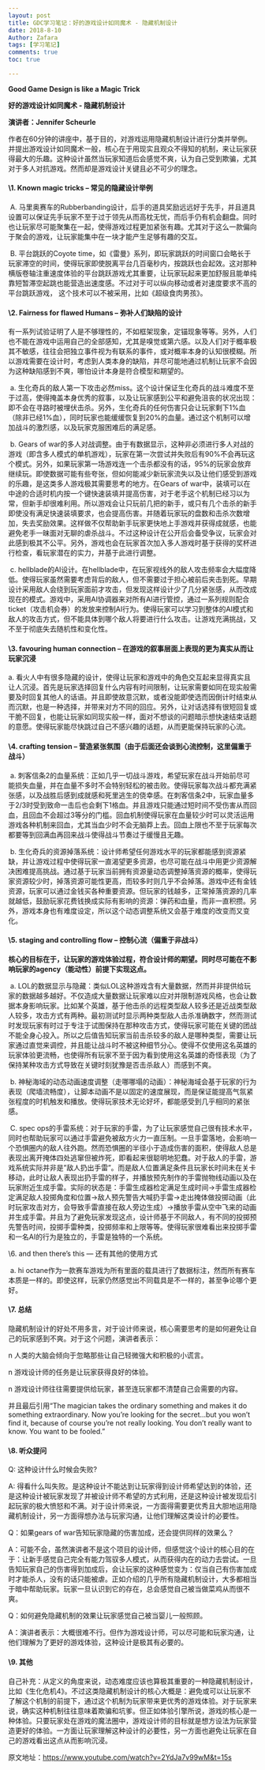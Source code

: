 ```yaml
---
layout: post
title: GDC学习笔记：好的游戏设计如同魔术 - 隐藏机制设计
date: 2018-8-10
Author: Zafara
tags: [学习笔记]
comments: true
toc: true

---
```


**Good Game Design is like a Magic Trick**

**好的游戏设计如同魔术 - 隐藏机制设计**

**演讲者：Jennifer Scheurle**

 作者在60分钟的讲座中，基于目的，对游戏运用隐藏机制设计进行分类并举例。并提出游戏设计如同魔术一般，核心在于用现实且观众不得知的机制，来让玩家获得最大的乐趣。这种设计虽然当玩家知道后会感觉不爽，认为自己受到欺骗，尤其对于多人对抗游戏。然而却是游戏设计关键且必不可少的理念。

 

####  \1. Known magic tricks – 常见的隐藏设计举例

​    A. 马里奥赛车的Rubberbanding设计，后手的道具奖励远远好于先手，并且道具设置可以保证先手玩家不至于过于领先从而高枕无忧，而后手仍有机会翻盘。同时也让玩家尽可能聚集在一起，使得游戏过程更加紧张有趣。尤其对于这么一款偏向于聚会的游戏，让玩家能集中在一块才能产生足够有趣的交互。

​    B. 平台跳跃的Coyote time，如《雷曼》系列，即玩家跳跃的时间窗口会略长于玩家滞空的时间，使得玩家即使脱离平台几百毫秒内，按跳跃也会起效。这对那种横版卷轴注重速度体验的平台跳跃游戏尤其重要，让玩家玩起来更加舒服且能单纯靠短暂滞空起跳也能营造出速度感。不过对于可以纵向移动或者对速度要求不高的平台跳跃游戏， 这个技术可以不被采用，比如《超级食肉男孩》。

 

####  \2. Fairness for flawed Humans – 弥补人们缺陷的设计

 有一系列试验证明了人是不够理性的，不如框架现象，定锚现象等等。另外，人们也不能在游戏中运用自己的全部感知，尤其是嗅觉或第六感。以及人们对于概率极其不敏感，往往会把独立事件视为有联系的事件，或对概率本身的认知很模糊。所以游戏需要在设计时，考虑到人类本身的缺陷，并尽可能地通过机制让玩家不会因为这种缺陷感到不爽，哪怕设计本身是符合模型和期望的。

​    a. 生化奇兵的敌人第一下攻击必然miss。这个设计保证生化奇兵的战斗难度不至于过高，使得掩盖本身优秀的叙事，以及让玩家感到公平和避免沮丧的状况出现：即不会在寻路时被埋伏击杀。另外，生化奇兵的任何伤害只会让玩家剩下1%血（除非已经1%血），同时玩家也能缓缓恢复到20%的血量。通过这个机制可以增加战斗的激烈感，以及玩家克服困难后的满足感。

​    b. Gears of war的多人对战调整。由于有数据显示，这种非必须进行多人对战的游戏（即含多人模式的单机游戏），玩家在第一次尝试并失败后有90%不会再玩这个模式。另外，如果玩家第一场游戏连一个击杀都没有的话，95%的玩家会放弃继续玩。即使数据可能有些夸张，但如何能减少新玩家流失以及让他们感受到游戏的乐趣，是这类多人游戏极其需要思考的地方。在Gears of war中，装填可以在中途的合适时机内按一个键快速装填并提高伤害，对于老手这个机制已经习以为常，但新手却很难利用。所以游戏会让只玩前几把的新手，或只有几个击杀的新手即使没有满足快速装填要求，也会提高伤害。并随着玩家玩的盘数和击杀次数增加，失去奖励效果。这样做不仅帮助新手玩家更快地上手游戏并获得成就感，也能避免老手一昧面对无聊的虐杀战斗。不过这种设计在公开后会备受争议，玩家会对此感到极其不公平。另外，游戏也会在玩家首次加入多人游戏时基于获得的奖杯进行检查，看玩家潜在的实力，并基于此进行调整。

​    c. hellblade的AI设计。在hellblade中，在玩家视线外的敌人攻击频率会大幅度降低。使得玩家虽然需要考虑背后的敌人，但不需要过于担心被前后夹击到死。早期设计采用敌人会绕到玩家面前才攻击，但发现这样设计少了几分紧张感，从而改成现在的模式。游戏中，采用AI协调器来对所有AI进行管控，通过一系列规则配合ticket（攻击机会券）的发放来控制AI行为。使得玩家可以学习到整体的AI模式和敌人的攻击方式，但不能具体到哪个敌人将要进行什么攻击。让游戏充满挑战，又不至于彻底失去随机性和变化性。

 

####  \3. favouring human connection – 在游戏的叙事层面上表现的更为真实从而让玩家沉浸

a. 看火人中有很多隐藏的设计，使得让玩家和游戏中的角色交互起来显得真实且让人沉浸。首先是玩家选择回复什么内容有时间限制，让玩家需要如同在现实般需要及时回复其他人的话语。并且即使故意沉默，或者没能即使选而因倒计时结束从而沉默，也是一种选择，并带来对方不同的回应。另外，让对话选择有很短回复或干脆不回复，也能让玩家如同现实般一样，面对不想谈的问题暗示想快速结束话题的意愿。使得玩家能尽快跳过自己不感兴趣的话题，从而更能保持玩家的心流。

 

####  \4. crafting tension – 营造紧张氛围（由于后面还会谈到心流控制，这里偏重于战斗）

​    a. 刺客信条2的血量系统：正如几乎一切战斗游戏，希望玩家在战斗开始前尽可能损失血量，并在血量不多时不会特别轻松的被击败。使得玩家每次战斗都充满紧张感，以及战胜后感到成就感和死里逃生的侥幸感。在刺客信条2中，玩家血量多于2/3时受到致命一击后也会剩下1格血。并且游戏只能通过短时间不受伤害从而回血，且回血不会超过3等分的门槛。回血机制使得玩家在血量较少时可以灵活运用游戏各种机制来回血，尤其当血少时不会无脑莽上去。回血上限也不至于玩家每次都要等到回满血再回来战斗使得战斗节奏过于缓慢且无趣。

​    b. 生化奇兵的资源掉落系统：设计师希望任何游戏水平的玩家都能感到资源紧缺，并让游戏过程中使得玩家一直渴望更多资源，也尽可能在战斗中用更少资源解决困难提高挑战。通过基于玩家当前拥有资源量动态调整掉落资源的概率，使得玩家资源较少时，掉落资源可能性更高，而较多时则几乎不会掉落。游戏中还有金钱资源，玩家可以通过金钱买各种重要资源。但玩家的钱越多，正常掉落资源的几率就越低，鼓励玩家花费钱换成实际有影响的资源：弹药和血量，而非一直积攒。另外，游戏本身也有难度设定，所以这个动态调整系统又会基于难度的改变而又变化。

 

####  \5. staging and controlling flow – 控制心流（偏重于非战斗）

 **核心的目标在于，让玩家的游戏体验过程，符合设计师的期望。同时尽可能在不影响玩家的agency（能动性）前提下实现这点。**

​    a. LOL的数据显示与隐藏：类似LOL这种游戏含有大量数据，然而并非提供给玩家的数据越多越好。不仅造成大量数据让玩家难以应对并限制游戏风格，也会让数据本身影响玩家。比如某个英雄，基于他击杀的远程类型敌人较多还是近战类型敌人较多，攻击方式有两种。最初测试时显示两种类型敌人击杀准确数字，然而测试时发现玩家有时过于专注于试图保持在那种攻击方式，使得玩家可能在关键的团战不能全身心投入。所以之后值告知玩家当前击杀较多的敌人是哪种类型，需要让玩家通过直觉来调控，并且能让战斗时不被这种细节分心。使得不仅使用这名英雄的玩家体验更流畅，也使得所有玩家不至于因为看到使用这名英雄的奇怪表现（为了保持某种攻击方式导致在关键时刻犹豫是否击杀敌人）而感到不爽。

​    b. 神秘海域的动态动画速度调整（走哪哪塌的动画）：神秘海域会基于玩家的行为表现（爬墙流畅度），让脚本动画不是以固定的速度展现，而是保证能提高气氛紧张程度的时机触发和播放。使得玩家技术无论好坏，都能感受到几乎相同的紧张感。

​    C. spec ops的手雷系统：对于玩家的手雷，为了让玩家感觉自己很有技术水平，同时也帮助玩家可以通过手雷避免被敌方火力一直压制。一旦手雷落地，会影响一个恐惧圈内的敌人往外跑。然而恐惧圈的半径小于造成伤害的面积，使得敌人总是表现出离开掩体四处逃窜但被炸死，即看起来很聪明地犯蠢。对于敌人的手雷，游戏系统实际并非是”敌人扔出手雷”。而是敌人位置满足条件且玩家长时间未在关卡移动，此时让敌人表现出扔手雷的样子，并播放预先制作的手雷抛物线动画以及在玩家附近生成手雷。实际的状态是：手雷生成器检定满足生成时间->手雷生成器检定满足敌人投掷角度和位置->敌人预先警告大喊扔手雷->走出掩体做投掷动画（此时玩家攻击对方，会导致手雷直接在敌人旁边生成）->播放手雷从空中飞来的动画并生成手雷。并且为了避免玩家发现这点，设计师基于不同敌人，有不同的投掷预先警告时间，投掷手雷种类，投掷频率和上限等等。使得玩家很难看出来投掷手雷和一名AI的行为是独立的，手雷是独特的一个系统。

 

 \6. and then there’s this — 还有其他的使用方式

​    a. hi octane作为一款赛车游戏为所有里面的载具进行了数据标注，然而所有赛车本质是一样的。即使这样，玩家仍然感觉出不同载具是不一样的，甚至争论哪个更好。

 

####  \7. 总结

 隐藏机制设计的好处不用多言，对于设计师来说，核心需要思考的是如何避免让自己的玩家感到不爽。对于这个问题，演讲者表示：

n 人类的大脑会倾向于忽略那些让自己轻微强大和积极的小谎言。

n 游戏设计师的任务是让玩家获得良好的体验。

n 游戏设计师往往需要提供给玩家，甚至连玩家都不清楚自己会需要的内容。

 并且最后引用“The magician takes the ordinary something and makes it do something extraordinary. Now you’re looking for the secret…but you won’t find it, because of course you’re not really looking. You don’t really want to know. You want to be fooled.”

 

####  \8. 听众提问

 Q: 这种设计什么时候会失败?

 A: 得看什么叫失败。是这种设计不能达到让玩家得到设计师希望达到的体验，还是这种设计被玩家发现了并被设计师不希望的方式利用，还是这种设计被发现后引起玩家的极大愤怒和不满。对于设计师来说，一方面得需要更优秀且大胆地运用隐藏机制设计，另一方面得想办法与玩家沟通，让他们理解这类设计的必要性。

 

 Q：如果gears of war告知玩家隐藏的伤害加成，还会提供同样的效果么？

 A：可能不会，虽然演讲者不是这个项目的设计师，但感觉这个设计的核心目的在于：让新手感觉自己完全有能力驾驭多人模式，从而获得内在的动力去尝试。一旦告知玩家自己的伤害得到加成后，会让玩家的这种感觉变为：仅当自己有伤害加成时才能杀人，没有的话只能被虐。正如介绍的几乎所有隐藏机制设计，大多都相当于暗中帮助玩家。玩家一旦认识到它的存在，总会感觉自己被当做菜鸡从而很不爽。

 

 Q：如何避免隐藏机制的效果让玩家感觉自己被当婴儿一般照顾。

 A：演讲者表示：大概很难不行。但作为游戏设计师，可以尽可能和玩家沟通，让他们理解为了更好的游戏体验，这种设计是极其有必要的。

 

#### \9. 其他 

 自己补充：从定义的角度来说，动态难度应该也算极其重要的一种隐藏机制设计，比如《生化危机4》。不过这类隐藏机制设计的核心大概是：避免或可以让玩家不了解这个机制的前提下，通过这个机制为玩家带来更优秀的游戏体验。对于玩家来说，确实这种机制往往意味着欺骗和坑爹。但正如体验引擎所说，游戏的核心是一种体验。只要玩家处在游戏的魔法圈中，游戏设计师的目标就是想方设法为玩家营造更好的体验。一方面让玩家理解这种设计的必要性，另一方面也避免让玩家在自己的游戏看出这点从而影响沉浸。

 

原文地址：https://www.youtube.com/watch?v=2YdJa7v99wM&t=15s

